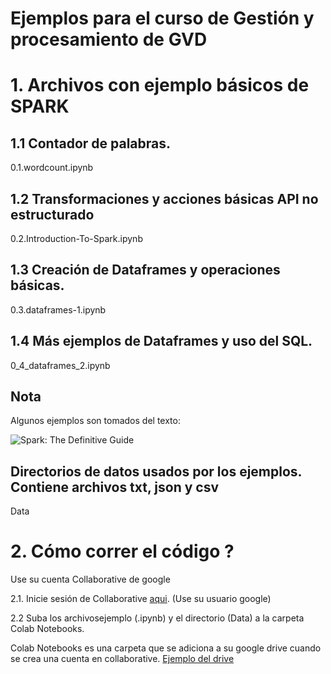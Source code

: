 # Ejemplos para el curso de Gestión y procesamiento de GVD

# 1. Archivos con ejemplo básicos de SPARK

## 1.1  Contador de palabras.          
0.1.wordcount.ipynb                    

## 1.2 Transformaciones y acciones básicas API no estructurado
0.2.Introduction-To-Spark.ipynb       

## 1.3 Creación de Dataframes y operaciones básicas. 
0.3.dataframes-1.ipynb                 

## 1.4 Más ejemplos de Dataframes y uso del SQL.
0_4_dataframes_2.ipynb                 

## Nota
Algunos ejemplos son tomados del texto:   

![Spark: The Definitive Guide](https://images-na.ssl-images-amazon.com/images/I/51z7TzI-Y3L._SX379_BO1,204,203,200_.jpg)

## Directorios de datos usados por los ejemplos.  Contiene archivos txt, json y  csv 

Data  
  
#  2. Cómo correr el código ?

Use su cuenta Collaborative de google 

2.1. Inicie sesión de Collaborative [aqui](https://colab.research.google.com/notebooks/welcome.ipynb). (Use su usuario google)
 
2.2 Suba los archivosejemplo (.ipynb) y el directorio (Data) a la carpeta Colab Notebooks.

   Colab Notebooks es una carpeta que se adiciona a su  google drive cuando se crea una cuenta en collaborative. [Ejemplo del drive](https://drive.google.com/drive/folders/1eRoXpae6k3CvkQkCCp5w-SuBESq0tUsc)
